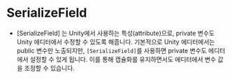 # SerializeField
- \[SerializeField] 는 Unity에서 사용하는 특성(attribute)으로, private 변수도 Unity 에디터에서 수정할 수 있도록 해줍니다. 기본적으로 Unity 에디터에서는 public 변수만 노출되지만, `[SerializeField]`를 사용하면 private 변수도 에디터에서 설정할 수 있게 됩니다. 이를 통해 캡슐화를 유지하면서도 에디터에서 변수 값을 조정할 수 있습니다.